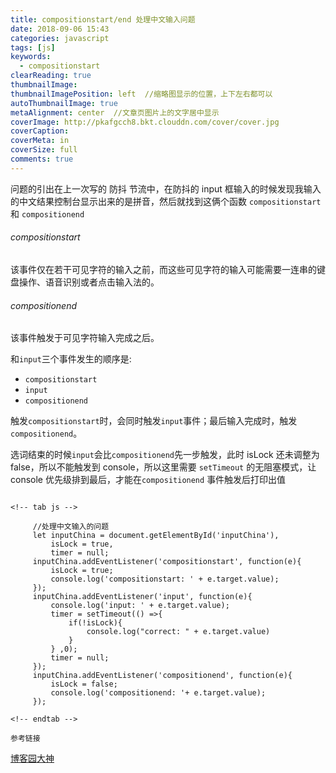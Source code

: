 ```yaml
---
title: compositionstart/end 处理中文输入问题
date: 2018-09-06 15:43
categories: javascript
tags: [js]
keywords:
  - compositionstart
clearReading: true
thumbnailImage:
thumbnailImagePosition: left  //缩略图显示的位置，上下左右都可以
autoThumbnailImage: true
metaAlignment: center  //文章页图片上的文字居中显示
coverImage: http://pkafgcch8.bkt.clouddn.com/cover/cover.jpg
coverCaption:
coverMeta: in
coverSize: full
comments: true
---
```


问题的引出在上一次写的 防抖 节流中，在防抖的 input 框输入的时候发现我输入的中文结果控制台显示出来的是拼音，然后就找到这俩个函数 `compositionstart` 和 `compositionend`

<!-- more -->

###### compositionstart

该事件仅在若干可见字符的输入之前，而这些可见字符的输入可能需要一连串的键盘操作、语音识别或者点击输入法的。

###### compositionend

该事件触发于可见字符输入完成之后。

和`input`三个事件发生的顺序是:

- `compositionstart`
- `input`
- `compositionend`

触发`compositionstart`时，会同时触发`input`事件；最后输入完成时，触发`compositionend`。

选词结束的时候`input`会比`compositionend`先一步触发，此时 isLock 还未调整为 false，所以不能触发到 console，所以这里需要 `setTimeout` 的无阻塞模式，让 console 优先级排到最后，才能在`compositionend` 事件触发后打印出值

```

<!-- tab js -->

     //处理中文输入的问题
     let inputChina = document.getElementById('inputChina'),
         isLock = true,
         timer = null;
     inputChina.addEventListener('compositionstart', function(e){
         isLock = true;
         console.log('compositionstart: ' + e.target.value);
     });
     inputChina.addEventListener('input', function(e){
         console.log('input: ' + e.target.value);
         timer = setTimeout(() =>{
             if(!isLock){
                 console.log("correct: " + e.target.value)
             }
         } ,0);
         timer = null;
     });
     inputChina.addEventListener('compositionend', function(e){
         isLock = false;
         console.log('compositionend: '+ e.target.value);
     });

<!-- endtab -->

```

```
参考链接
```

[博客园大神](https://www.cnblogs.com/lonhon/p/7643095.html)

```

```
